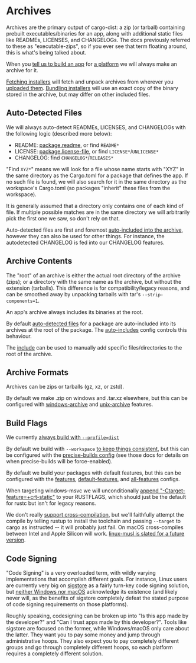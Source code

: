 # Archives

Archives are the primary output of cargo-dist: a zip (or tarball) containing prebuilt executables/binaries for an app, along with additional static files like READMEs, LICENSES, and CHANGELOGs. The docs previously referred to these as "executable-zips", so if you ever see that term floating around, this is what's being talked about.

When you [tell us to build an app][apps] for [a platform][config-targets] we will always make an archive for it.

[Fetching installers][fetching-installers] will fetch and unpack archives from wherever you [uploaded them][artifact-url]. [Bundling installers][bundling-installers] will use an exact copy of the binary stored in the archive, but may differ on other included files.



## Auto-Detected Files

We will always auto-detect READMEs, LICENSES, and CHANGELOGs with the following logic (described more below):

* README: [package.readme][config-package-readme], or find `README*`
* LICENSE: [package.license-file][config-package-license-file], or find `LICENSE*`/`UNLICENSE*`
* CHANGELOG: find `CHANGELOG*`/`RELEASES*`

"Find `XYZ*`" means we will look for a file whose name starts with "XYZ" in the same directory as the Cargo.toml for a package that defines the app. If no such file is found, we will also search for it in the same directory as the workspace's Cargo.toml (so packages "inherit" these files from the workspace).

It is generally assumed that a directory only contains one of each kind of file. If multiple possible matches are in the same directory we will arbitrarily pick the first one we saw, so don't rely on that.

Auto-detected files are first and foremost [auto-included into the archive](#archive-contents), however they can also be used for other things. For instance, the autodetected CHANGELOG is fed into our CHANGELOG features.



## Archive Contents

The "root" of an archive is either the actual root directory of the archive (zips); or a directory with the same name as the archive, but without the extension (tarballs). This difference is for compatibility/legacy reasons, and can be smoothed away by unpacking tarballs with tar's `--strip-components=1`.

An app's archive always includes its binaries at the root.

By default [auto-detected files](#auto-detected-files) for a package are auto-included into its archives at the root of the package. The [auto-includes][config-auto-includes] config controls this behaviour.

The [include][config-include] can be used to manually add specific files/directories to the root of the archive.



## Archive Formats

Archives can be zips or tarballs (gz, xz, or zstd).

By default we make .zip on windows and .tar.xz elsewhere, but this can be configured with [windows-archive][config-windows-archive] and [unix-archive][config-unix-archive] features.




## Build Flags

We currently [always build with `--profile=dist`][dist-profile]

By default we build with `--workspace` [to keep things consistent][workspace-hacks], but this can be configured with the [precise-builds config][config-precise-builds] (see those docs for details on when precise-builds will be force-enabled).

By default we build your packages with default features, but this can be configured with the [features][config-features], [default-features][config-default-features], and [all-features][config-all-features] configs.

When targeting windows-msvc we will unconditionally [append "-Ctarget-feature=+crt-static"][crt-static] to your RUSTFLAGS, which should just be the default for rustc but isn't for legacy reasons.

We don't really [support cross-compilation][issue-cross], but we'll faithfully attempt the compile by telling rustup to install the toolchain and passing `--target` to cargo as instructed -- it will probably just fail. On macOS cross-compiles between Intel and Apple Silicon will work. [linux-musl is slated for a future version][issue-musl].



## Code Signing

"Code Signing" is a very overloaded term, with wildly varying implementations that accomplish different goals. For instance, Linux users are currently very big on [sigstore][issue-sigstore] as a fairly turn-key code signing solution, but [neither Windows nor macOS][issue-native-sign] acknowledge its existence (and likely never will, as the benefits of sigstore completely defeat the stated purpose of code signing requirements on those platforms).

Roughly speaking, codesigning can be broken up into "Is this app made by the developer?" and "Can I trust apps made by this developer?". Tools like sigstore are focused on the former, while Windows/macOS only care about the latter. They want you to pay some money and jump through administrative hoops. They also expect you to pay completely different groups and go through completely different hoops, so each platform requires a completely different solution.


[config-package-readme]: ../reference/config.md#readme
[config-package-license-file]: ../reference/config.md#license-file
[config-windows-archive]: ../reference/config.md#windows-archive
[config-unix-archive]: ../reference/config.md#unix-archive
[config-precise-builds]: ../reference/config.md#precise-builds
[config-default-features]: ../reference/config.md#default-features
[config-all-features]: ../reference/config.md#all-features
[config-features]: ../reference/config.md#features
[config-include]: ../reference/config.md#include
[config-auto-includes]: ../reference/config.md#auto-includes
[config-targets]:  ../reference/config.md#targets

[issue-musl]: https://github.com/axodotdev/cargo-dist/issues/75
[issue-cross]: https://github.com/axodotdev/cargo-dist/issues/74
[issue-sigstore]: https://github.com/axodotdev/cargo-dist/issues/120
[issue-native-sign]: https://github.com/axodotdev/cargo-dist/issues/21

[apps]: ../reference/concepts.md#defining-your-apps
[fetching-installers]: ../installers/index.md#fetching-installers
[bundling-installers]: ../installers/index.md#bundling-installers
[artifact-url]: ../reference/artifact-url.md
[dist-profile]: ../workspaces/simple-guide.md#the-dist-profile

[crt-static]: https://rust-lang.github.io/rfcs/1721-crt-static.html
[workspace-hacks]: https://docs.rs/cargo-hakari/latest/cargo_hakari/about/index.html#what-are-workspace-hack-crates
